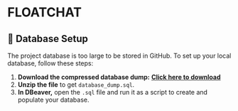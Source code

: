 # FLOATCHAT

## 🚀 Database Setup

The project database is too large to be stored in GitHub. To set up your local database, follow these steps:

1.  **Download the compressed database dump:** [**Click here to download**](https://drive.google.com/file/d/1s2WP4O_WUO_Xrrezdk7VfUJh9SZb0oNi/view?usp=sharing)
2.  **Unzip the file** to get `database_dump.sql`.
3.  **In DBeaver,** open the `.sql` file and run it as a script to create and populate your database.